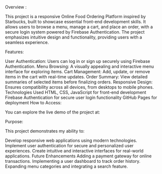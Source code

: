 Overview :

This project is a responsive Online Food Ordering Platform inspired by Starbucks, built to showcase essential front-end development skills. It allows users to browse a menu, manage a cart, and place an order, with a secure login system powered by Firebase Authentication. The project emphasizes intuitive design and functionality, providing users with a seamless experience.

Features:

User Authentication:
Users can log in or sign up securely using Firebase Authentication.
Menu Browsing:
A visually appealing and interactive menu interface for exploring items.
Cart Management:
Add, update, or remove items in the cart with real-time updates.
Order Summary:
View detailed summaries of selected items before finalizing orders.
Responsive Design:
Ensures compatibility across all devices, from desktops to mobile phones.
Technologies Used
HTML, CSS, JavaScript for front-end development
Firebase Authentication for secure user login functionality
GitHub Pages for deployment
How to Access:

You can explore the live demo of the project at:

Purpose:

This project demonstrates my ability to:

Develop responsive web applications using modern technologies.
Implement user authentication for secure and personalized user experiences.
Create intuitive and interactive interfaces for real-world applications.
Future Enhancements
Adding a payment gateway for online transactions.
Implementing a user dashboard to track order history.
Expanding menu categories and integrating a search feature.
